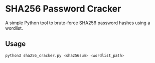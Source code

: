 # SHA256 Password Cracker
A simple Python tool to brute-force SHA256 password hashes using a wordlist.

## Usage
```bash
python3 sha256_cracker.py <sha256sum> <wordlist_path>
```
